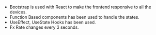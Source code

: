 - Bootstrap is used with React to make the frontend responsive to all the devices.
- Function Based components has been used to handle the states.
- UseEffect, UseState Hooks has been used.
- Fx Rate changes every 3 seconds.